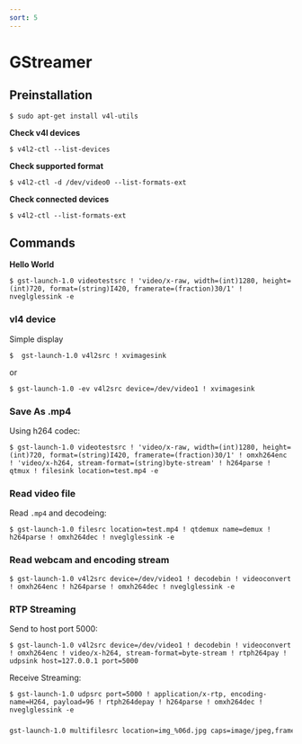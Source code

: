 ```yaml
---
sort: 5
---
```


# GStreamer

## Preinstallation

```console
$ sudo apt-get install v4l-utils
```

**Check v4l devices**
```console
$ v4l2-ctl --list-devices
```

**Check supported format**
```console
$ v4l2-ctl -d /dev/video0 --list-formats-ext
```

**Check connected devices**
```console
$ v4l2-ctl --list-formats-ext
```

## Commands

**Hello World**
```console
$ gst-launch-1.0 videotestsrc ! 'video/x-raw, width=(int)1280, height=(int)720, format=(string)I420, framerate=(fraction)30/1' ! nveglglessink -e
```

### vl4 device

Simple display
```console
$  gst-launch-1.0 v4l2src ! xvimagesink
```
or
```console
$ gst-launch-1.0 -ev v4l2src device=/dev/video1 ! xvimagesink
```

### Save As .mp4

Using h264 codec:
```console
$ gst-launch-1.0 videotestsrc ! 'video/x-raw, width=(int)1280, height=(int)720, format=(string)I420, framerate=(fraction)30/1' ! omxh264enc ! 'video/x-h264, stream-format=(string)byte-stream' ! h264parse ! qtmux ! filesink location=test.mp4 -e

```

### Read video file

Read `.mp4` and decodeing:
```console
$ gst-launch-1.0 filesrc location=test.mp4 ! qtdemux name=demux ! h264parse ! omxh264dec ! nveglglessink -e
```

### Read webcam and encoding stream
```console
$ gst-launch-1.0 v4l2src device=/dev/video1 ! decodebin ! videoconvert ! omxh264enc ! h264parse ! omxh264dec ! nveglglessink -e
```

### RTP Streaming

Send to host port 5000:
```console
$ gst-launch-1.0 v4l2src device=/dev/video1 ! decodebin ! videoconvert ! omxh264enc ! video/x-h264, stream-format=byte-stream ! rtph264pay ! udpsink host=127.0.0.1 port=5000
```

Receive Streaming:
```console
$ gst-launch-1.0 udpsrc port=5000 ! application/x-rtp, encoding-name=H264, payload=96 ! rtph264depay ! h264parse ! omxh264dec ! nveglglessink -e
```

### 

```bash
gst-launch-1.0 multifilesrc location=img_%06d.jpg caps=image/jpeg,framerate=30/1 ! jpegdec ! videoconvert ! jpegenc ! multifilesink location=jpgs/img_post_%06d.jpg
```


